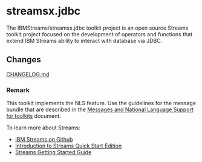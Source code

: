 # streamsx.jdbc

The IBMStreams/streamsx.jdbc toolkit project is an open source Streams toolkit project focused on the development of operators and functions that extend IBM Streams ability to interact with database via JDBC.

## Changes
[CHANGELOG.md](com.ibm.streamsx.jdbc/CHANGELOG.md)

### Remark
This toolkit implements the NLS feature. Use the guidelines for the message bundle that are described in the [Messages and National Language Support for toolkits](https://github.com/IBMStreams/administration/wiki/Messages-and-National-Language-Support-for-toolkits) document.

To learn more about Streams:

* [IBM Streams on Github](http://ibmstreams.github.io)
* [Introduction to Streams Quick Start Edition](http://ibmstreams.github.io/streamsx.documentation/docs/4.3/qse-intro/)
* [Streams Getting Started Guide](http://ibmstreams.github.io/streamsx.documentation/docs/4.3/qse-getting-started/)
